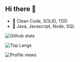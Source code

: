 ## Hi there 👋

- :broom: Clean Code, SOLID, TDD
- :memo: Java, Javascript, Node, SQL

![Github stats](https://github-readme-stats.vercel.app/api?username=create1st&show_icons=true)

![Top Langs](https://github-readme-stats.vercel.app/api/top-langs/?username=create1st&layout=compact)

![Profile views](https://gpvc.arturio.dev/create1st)

<!--
**create1st/create1st** is a ✨ _special_ ✨ repository because its `README.md` (this file) appears on your GitHub profile.

Here are some ideas to get you started:

- 🔭 I’m currently working on ...
- 🌱 I’m currently learning ...
- 👯 I’m looking to collaborate on ...
- 🤔 I’m looking for help with ...
- 💬 Ask me about ...
- 📫 How to reach me: ...
- 😄 Pronouns: ...
- ⚡ Fun fact: ...
-->
